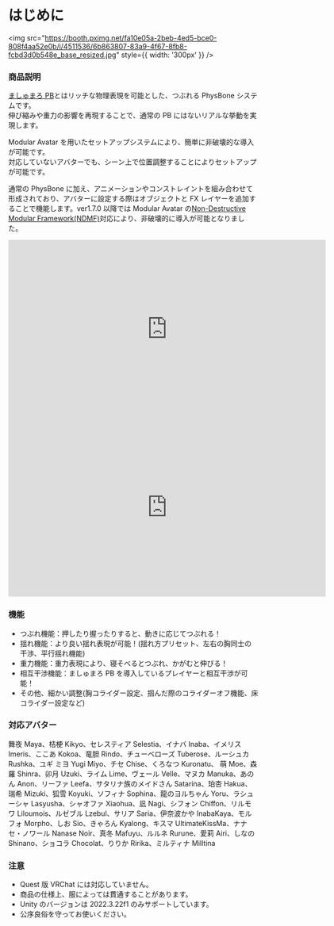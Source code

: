 # はじめに

<img
src="https://booth.pximg.net/fa10e05a-2beb-4ed5-bce0-808f4aa52e0b/i/4511536/6b863807-83a9-4f67-8fb8-fcbd3d0b548e_base_resized.jpg"
style={{ width: '300px' }}
/>

### 商品説明

[ましゅまろ PB](https://wataame89.booth.pm/items/4511536)とはリッチな物理表現を可能とした、つぶれる PhysBone システムです。  
伸び縮みや重力の影響を再現することで、通常の PB にはないリアルな挙動を実現します。

Modular Avatar を用いたセットアップシステムにより、簡単に非破壊的な導入が可能です。  
対応していないアバターでも、シーン上で位置調整することによりセットアップが可能です。

通常の PhysBone に加え、アニメーションやコンストレイントを組み合わせて形成されており、アバターに設定する際はオブジェクトと FX レイヤーを追加することで機能します。ver1.7.0 以降では Modular Avatar の[Non-Destructive Modular Framework(NDMF)](https://github.com/bdunderscore/ndmf)対応により、非破壊的に導入が可能となりました。

<iframe width="640" height="360" src="https://player.vimeo.com/video/1050257536?h=72156f9447&amp;badge=0&amp;autopause=0&amp;player_id=0&amp;app_id=58479" title="YouTube video player" frameBorder="0" allow="accelerometer; autoplay; clipboard-write; encrypted-media; gyroscope; picture-in-picture; web-share" allowFullScreen></iframe>

<iframe width="640" height="360" src="https://player.vimeo.com/video/1050257567?h=0233c8ce70&amp;badge=0&amp;autopause=0&amp;player_id=0&amp;app_id=58479" title="YouTube video player" frameBorder="0" allow="accelerometer; autoplay; clipboard-write; encrypted-media; gyroscope; picture-in-picture; web-share" allowFullScreen></iframe>

### 機能

- つぶれ機能：押したり握ったりすると、動きに応じてつぶれる！
- 揺れ機能：より良い揺れ表現が可能！(揺れ方プリセット、左右の胸同士の干渉、平行揺れ機能)
- 重力機能：重力表現により、寝そべるとつぶれ、かがむと伸びる！
- 相互干渉機能：ましゅまろ PB を導入しているプレイヤーと相互干渉が可能！
- その他、細かい調整(胸コライダー設定、掴んだ際のコライダーオフ機能、床コライダー設定など)

### 対応アバター

舞夜 Maya、桔梗 Kikyo、セレスティア Selestia、イナバ Inaba、イメリス Imeris、ここあ Kokoa、竜胆 Rindo、チューベローズ Tuberose、ルーシュカ Rushka、ユギ ミヨ Yugi Miyo、チセ Chise、くろなつ Kuronatu、 萌 Moe、森羅 Shinra、卯月 Uzuki、ライム Lime、ヴェール Velle、マヌカ Manuka、あのん Anon、リーファ Leefa、サタリナ族のメイドさん Satarina、珀杏 Hakua、瑞希 Mizuki、狐雪 Koyuki、ソフィナ Sophina、龍のヨルちゃん Yoru、ラシューシャ Lasyusha、シャオファ Xiaohua、凪 Nagi、シフォン Chiffon、リルモワ Liloumois、ルゼブル Lzebul、サリア Saria、伊奈波かや InabaKaya、モルフォ Morpho、しお Sio、きゃろん Kyalong、キスマ UltimateKissMa、ナナセ・ノワール Nanase Noir、真冬 Mafuyu、ルルネ Rurune、愛莉 Airi、しなの Shinano、ショコラ Chocolat、りりか Ririka、ミルティナ Milltina

### 注意

- Quest 版 VRChat には対応していません。
- 商品の仕様上、服によっては貫通することがあります。
- Unity のバージョンは 2022.3.22f1 のみサポートしています。
- 公序良俗を守ってお使いください。
